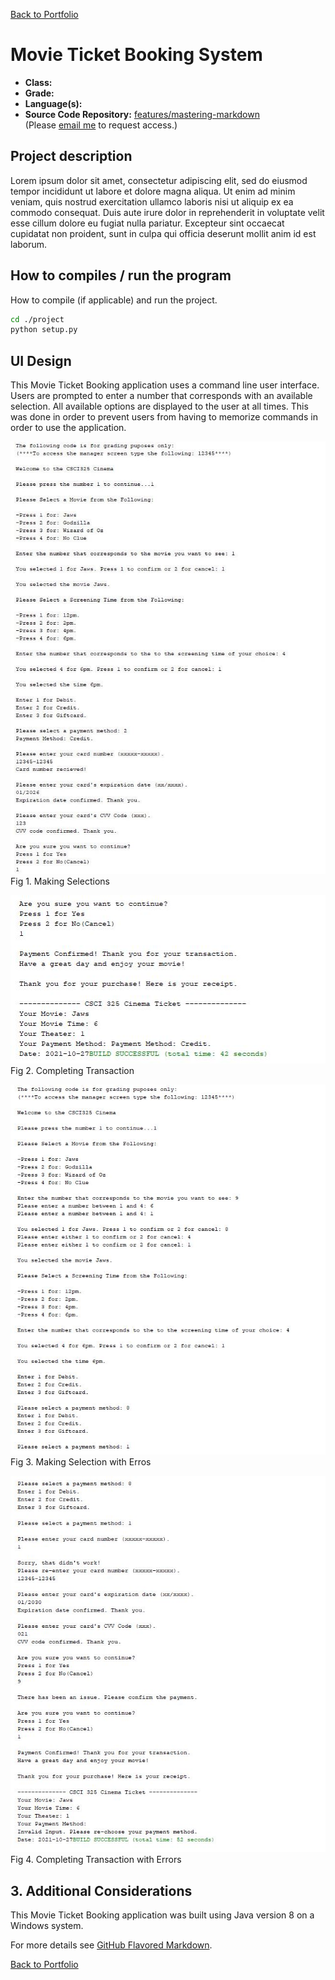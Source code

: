 [Back to Portfolio](./)

Movie Ticket Booking System
===============

-   **Class:** 
-   **Grade:**
-   **Language(s):**
-   **Source Code Repository:** [features/mastering-markdown](https://guides.github.com/features/mastering-markdown/)  
    (Please [email me](mailto:example@csustudent.net?subject=GitHub%20Access) to request access.)

## Project description

Lorem ipsum dolor sit amet, consectetur adipiscing elit, sed do eiusmod tempor incididunt ut labore et dolore magna aliqua. Ut enim ad minim veniam, quis nostrud exercitation ullamco laboris nisi ut aliquip ex ea commodo consequat. Duis aute irure dolor in reprehenderit in voluptate velit esse cillum dolore eu fugiat nulla pariatur. Excepteur sint occaecat cupidatat non proident, sunt in culpa qui officia deserunt mollit anim id est laborum.

## How to compiles / run the program

How to compile (if applicable) and run the project.

```bash
cd ./project
python setup.py
```

## UI Design

This Movie Ticket Booking application uses a command line user interface. Users are prompted to enter a number that corresponds with an available selection. All available options are displayed to the user at all times. This was done in order to prevent users from having to memorize commands in order to use the application. 

![screenshot](/Ticket-Images/java1.JPG)
Fig 1. Making Selections

![screenshot](/Ticket-Images/java2.JPG)
Fig 2. Completing Transaction

![screenshot](/Ticket-Images/javaerror1.JPG)
Fig 3. Making Selection with Erros


![screenshot](/Ticket-Images/javaerror2.JPG)
Fig 4. Completing Transaction with Errors


## 3. Additional Considerations

This Movie Ticket Booking application was built using Java version 8 on a Windows system.

For more details see [GitHub Flavored Markdown](https://guides.github.com/features/mastering-markdown/).

[Back to Portfolio](./)
